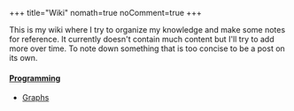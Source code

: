+++
title="Wiki"
nomath=true
noComment=true
+++

This is my wiki where I try to organize my knowledge and make some notes for reference. It currently doesn't contain much content but I'll try to add more over time.
To note down something that is too concise to be a post on its own.


#### [Programming](#)
	
- [Graphs](/wikipages/graphs)
